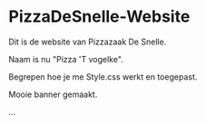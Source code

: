 # PizzaDeSnelle-Website

Dit is de website van Pizzazaak De Snelle.

Naam is nu "Pizza 'T vogelke".

Begrepen hoe je me Style.css werkt en toegepast.

Mooie banner gemaakt.

...
